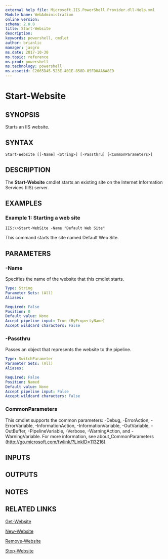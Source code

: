 ```yaml
---
external help file: Microsoft.IIS.PowerShell.Provider.dll-Help.xml
Module Name: WebAdministration
online version: 
schema: 2.0.0
title: Start-Website
description: 
keywords: powershell, cmdlet
author: brianlic
manager: jasgro
ms.date: 2017-10-30
ms.topic: reference
ms.prod: powershell
ms.technology: powershell
ms.assetid: C2665D45-523E-401E-858D-85FD0AA6A8ED
---
```


# Start-Website

## SYNOPSIS
Starts an IIS website.

## SYNTAX

```
Start-Website [[-Name] <String>] [-Passthru] [<CommonParameters>]
```

## DESCRIPTION
The **Start-Website** cmdlet starts an existing site on the Internet Information Services (IIS) server.

## EXAMPLES

### Example 1: Starting a web site
```
IIS:\>Start-WebSite -Name "Default Web Site"
```

This command starts the site named Default Web Site.

## PARAMETERS

### -Name
Specifies the name of the website that this cmdlet starts.

```yaml
Type: String
Parameter Sets: (All)
Aliases: 

Required: False
Position: 0
Default value: None
Accept pipeline input: True (ByPropertyName)
Accept wildcard characters: False
```

### -Passthru
Passes an object that represents the website to the pipeline.

```yaml
Type: SwitchParameter
Parameter Sets: (All)
Aliases: 

Required: False
Position: Named
Default value: None
Accept pipeline input: False
Accept wildcard characters: False
```

### CommonParameters
This cmdlet supports the common parameters: -Debug, -ErrorAction, -ErrorVariable, -InformationAction, -InformationVariable, -OutVariable, -OutBuffer, -PipelineVariable, -Verbose, -WarningAction, and -WarningVariable. For more information, see about_CommonParameters (http://go.microsoft.com/fwlink/?LinkID=113216).

## INPUTS

## OUTPUTS

## NOTES

## RELATED LINKS

[Get-Website](./Get-Website.md)

[New-Website](./New-Website.md)

[Remove-Website](./Remove-Website.md)

[Stop-Website](./Stop-Website.md)

